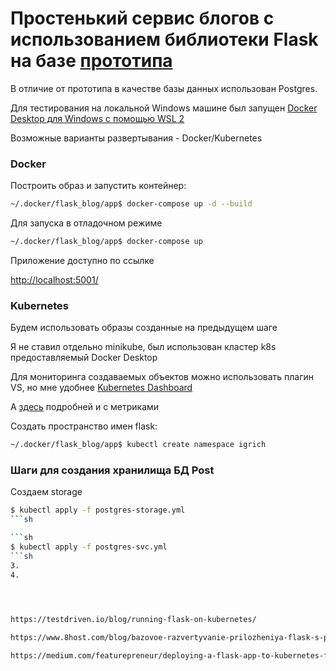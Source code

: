 # Простенький сервис блогов с использованием библиотеки Flask на базе [прототипа](https://www.digitalocean.com/community/tutorials/how-to-make-a-web-application-using-flask-in-python-3-ru)

В отличие от прототипа в качестве базы данных использован Postgres.

Для тестирования на локальной Windows машине был запущен [Docker Desktop для Windows с помощью WSL 2](https://docs.microsoft.com/ru-ru/windows/wsl/tutorials/wsl-containers)

Возможные варианты развертывания - Docker/Kubernetes

### Docker

Построить образ и запустить контейнер:
```sh
~/.docker/flask_blog/app$ docker-compose up -d --build
```
Для запуска в отладочном режиме
```sh
~/.docker/flask_blog/app$ docker-compose up
```

Приложение доступно по ссылке

[http://localhost:5001/](http://localhost:5001/)

### Kubernetes
Будем использовать образы созданные на предыдущем шаге

Я не ставил отдельно minikube, был использован кластер k8s предоставляемый Docker Desktop

Для мониторинга создаваемых объектов можно использовать плагин VS, но мне удобнее [Kubernetes Dashboard](https://kubernetes.io/docs/tasks/access-application-cluster/web-ui-dashboard/)

А [здесь](https://andrewlock.net/running-kubernetes-and-the-dashboard-with-docker-desktop/) подробней и с метриками

Создать пространство имен flask:
```sh
~/.docker/flask_blog/app$ kubectl create namespace igrich
```

### Шаги для создания хранилища БД Post

Создаем storage 
```sh
$ kubectl apply -f postgres-storage.yml
```sh

```sh
$ kubectl apply -f postgres-svc.yml 
```sh
3. 
4. 


 

https://testdriven.io/blog/running-flask-on-kubernetes/

https://www.8host.com/blog/bazovoe-razvertyvanie-prilozheniya-flask-s-pomoshhyu-kubernetes-i-docker/

https://medium.com/featurepreneur/deploying-a-flask-app-to-kubernetes-f05c93866aff
